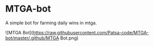 # MTGA-bot
A simple bot for farming daily wins in mtga.

![MTGA Bot](https://raw.githubusercontent.com/Patsa-code/MTGA-bot/master/.github/MTGA Bot.png)
